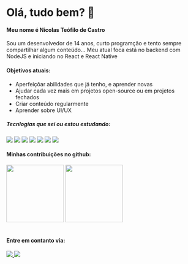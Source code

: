 # Olá, tudo bem? 👋

#### Meu nome é Nicolas Teófilo de Castro
<p>Sou um desenvolvedor de 14 anos, curto programção e tento sempre compartilhar algum conteúdo... Meu atual foca está no backend com NodeJS e iniciando no React e React Native<p/>

#### Objetivos atuais:
- Aperfeiçõar abilidades que já tenho, e aprender novas
- Ajudar cada vez mais em projetos open-source ou em projetos fechados
- Criar conteúdo regularmente
- Aprender sobre UI/UX

 
##### Tecnlogias que sei ou estou estudando:
<img class="" src="https://img.shields.io/badge/JavaScript-323330?style=for-the-badge&logo=javascript&logoColor=F7DF1E"> <img src="https://img.shields.io/badge/Node.js-339933?style=for-the-badge&logo=nodedotjs&logoColor=white"> <img src="https://img.shields.io/badge/MongoDB-4EA94B?style=for-the-badge&logo=mongodb&logoColor=white"> <img src="https://img.shields.io/badge/CSS3-1572B6?style=for-the-badge&logo=css3&logoColor=white"> <img src="https://img.shields.io/badge/HTML5-E34F26?style=for-the-badge&logo=html5&logoColor=white">   <img src="https://img.shields.io/badge/React-20232A?style=for-the-badge&logo=react&logoColor=61DAFB"> <img src="https://img.shields.io/badge/Google_Cloud-4285F4?style=for-the-badge&logo=google-cloud&logoColor=white">
<br>

#### Minhas contribuições no github:
<div>
  <img height="150em" src="https://github-readme-stats.vercel.app/api/top-langs/?username=nicolasteofilo&layout=compact&langs_count=7&theme=tokyonight"/>   <img height="150em" src="https://github-readme-stats.vercel.app/api?username=nicolasteofilo&show_icons=true&theme=tokyonight&include_all_commits=true&count_private=true"/>

</div>
<br>

#### Entre em contanto via:
<div>
  <a href="https://www.linkedin.com/in/nicolasteofilo/" target="_blank"><img src="https://img.shields.io/badge/-LinkedIn-%230077B5?style=for-the-badge&logo=linkedin&logoColor=white" target="_blank"> </a><a href="https://www.instgram.com/onicolasteofilo/" target="_blank"><img src="https://img.shields.io/badge/Instagram-E4405F?style=for-the-badge&logo=instagram&logoColor=white" target="_blank"></a>
</div>
